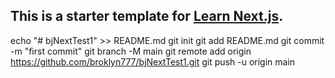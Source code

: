 This is a starter template for [Learn Next.js](https://nextjs.org/learn).
--------------------------------------
echo "# bjNextTest1" >> README.md
git init
git add README.md
git commit -m "first commit"
git branch -M main
git remote add origin https://github.com/broklyn777/bjNextTest1.git
git push -u origin main